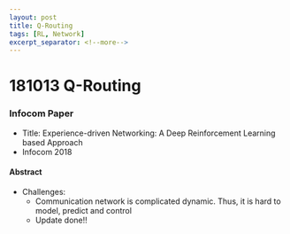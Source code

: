 ```yaml
---
layout: post
title: Q-Routing
tags: [RL, Network]
excerpt_separator: <!--more-->
---
```


# 181013 Q-Routing

### Infocom Paper

- Title: Experience-driven Networking: A Deep Reinforcement Learning based Approach
- Infocom 2018


#### Abstract

- Challenges:
	- Communication network is complicated dynamic. Thus, it is hard to model, predict and control
    - Update done!! 

